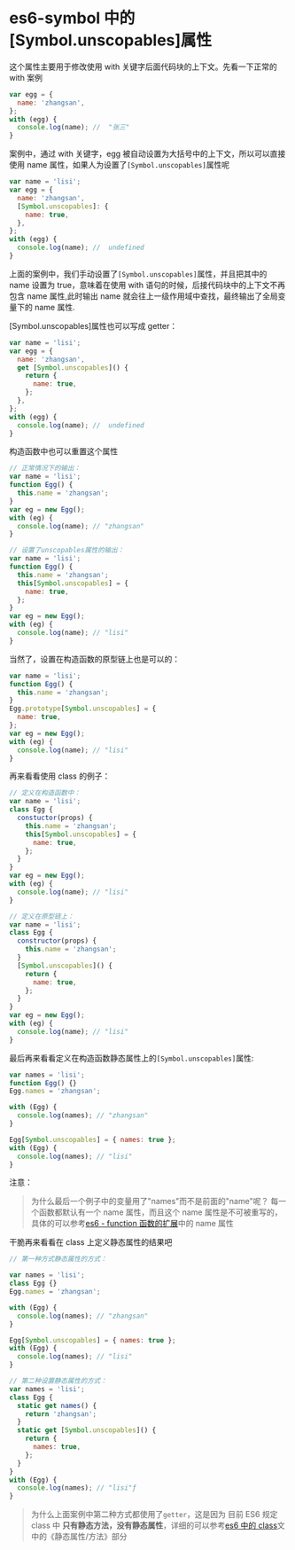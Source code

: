 # es6-symbol 中的[Symbol.unscopables]属性

这个属性主要用于修改使用 with 关键字后面代码块的上下文。先看一下正常的 with 案例

```js
var egg = {
  name: 'zhangsan',
};
with (egg) {
  console.log(name); //  "张三"
}
```

案例中，通过 with 关键字，egg 被自动设置为大括号中的上下文，所以可以直接使用 name 属性，如果人为设置了`[Symbol.unscopables]`属性呢

```js
var name = 'lisi';
var egg = {
  name: 'zhangsan',
  [Symbol.unscopables]: {
    name: true,
  },
};
with (egg) {
  console.log(name); //  undefined
}
```

上面的案例中，我们手动设置了`[Symbol.unscopables]`属性，并且把其中的 name 设置为 true，意味着在使用 with 语句的时候，后接代码块中的上下文不再包含 name 属性,此时输出 name 就会往上一级作用域中查找，最终输出了全局变量下的 name 属性.

[Symbol.unscopables]属性也可以写成 getter：

```js
var name = 'lisi';
var egg = {
  name: 'zhangsan',
  get [Symbol.unscopables]() {
    return {
      name: true,
    };
  },
};
with (egg) {
  console.log(name); //  undefined
}
```

构造函数中也可以重置这个属性

```js
// 正常情况下的输出：
var name = 'lisi';
function Egg() {
  this.name = 'zhangsan';
}
var eg = new Egg();
with (eg) {
  console.log(name); // "zhangsan"
}

// 设置了unscopables属性的输出：
var name = 'lisi';
function Egg() {
  this.name = 'zhangsan';
  this[Symbol.unscopables] = {
    name: true,
  };
}
var eg = new Egg();
with (eg) {
  console.log(name); // "lisi"
}
```

当然了，设置在构造函数的原型链上也是可以的：

```js
var name = 'lisi';
function Egg() {
  this.name = 'zhangsan';
}
Egg.prototype[Symbol.unscopables] = {
  name: true,
};
var eg = new Egg();
with (eg) {
  console.log(name); // "lisi"
}
```

再来看看使用 class 的例子：

```js
// 定义在构造函数中：
var name = 'lisi';
class Egg {
  constuctor(props) {
    this.name = 'zhangsan';
    this[Symbol.unscopables] = {
      name: true,
    };
  }
}
var eg = new Egg();
with (eg) {
  console.log(name); // "lisi"
}

// 定义在原型链上：
var name = 'lisi';
class Egg {
  constructor(props) {
    this.name = 'zhangsan';
  }
  [Symbol.unscopables]() {
    return {
      name: true,
    };
  }
}
var eg = new Egg();
with (eg) {
  console.log(name); // "lisi"
}
```

最后再来看看定义在构造函数静态属性上的`[Symbol.unscopables]`属性:

```js
var names = 'lisi';
function Egg() {}
Egg.names = 'zhangsan';

with (Egg) {
  console.log(names); // "zhangsan"
}

Egg[Symbol.unscopables] = { names: true };
with (Egg) {
  console.log(names); // "lisi"
}
```

注意：

> 为什么最后一个例子中的变量用了"names"而不是前面的"name"呢？ 每一个函数都默认有一个 name 属性，而且这个 name 属性是不可被重写的，具体的可以参考[es6 - function 函数的扩展](../es6-function)中的 name 属性

干脆再来看看在 class 上定义静态属性的结果吧

```js
// 第一种方式静态属性的方式：

var names = 'lisi';
class Egg {}
Egg.names = 'zhangsan';

with (Egg) {
  console.log(names); // "zhangsan"
}

Egg[Symbol.unscopables] = { names: true };
with (Egg) {
  console.log(names); // "lisi"
}

// 第二种设置静态属性的方式：
var names = 'lisi';
class Egg {
  static get names() {
    return 'zhangsan';
  }
  static get [Symbol.unscopables]() {
    return {
      names: true,
    };
  }
}
with (Egg) {
  console.log(names); // "lisi"ƒ
}
```

> 为什么上面案例中第二种方式都使用了`getter`，这是因为 目前 ES6 规定 class 中 **只有静态方法，没有静态属性**，详细的可以参考[es6 中的 class](../es6-class)文中的《静态属性/方法》部分
